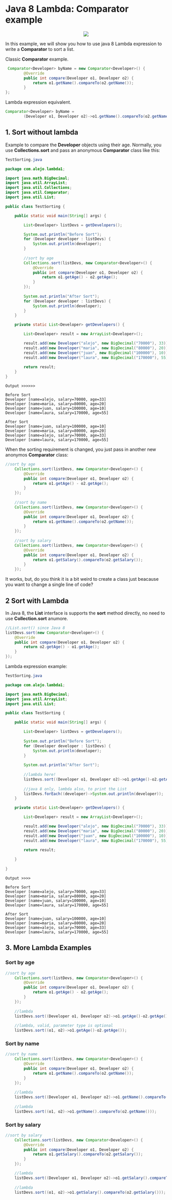 # Java 8 Lambda: Comparator example #

<p align="center">
  <img src="https://user-images.githubusercontent.com/13514156/120511460-0f0ab900-c390-11eb-90af-6d0d827267a9.png">
</p>

In this example, we will show you how to use java 8 Lambda expression to write a **Comparator** to sort a list.

Classic **Comparator** example.

```java
 Comparator<Developer> byName = new Comparator<Developer>() {
        @Override
        public int compare(Developer o1, Developer o2) {
            return o1.getName().compareTo(o2.getName());
        }
};
```

Lambda expression equivalent.

```java
Comparator<Developer> byName = 
        (Developer o1, Developer o2)->o1.getName().compareTo(o2.getName());
```

## 1. Sort without lambda

Example to compare the **Developer** objects using their age. Normally, you use **Collections.sort** and pass an anonymous **Comparator** class like this:

```java
TestSorting.java

package com.alejo.lambda1;

import java.math.BigDecimal;
import java.util.ArrayList;
import java.util.Collections;
import java.util.Comparator;
import java.util.List;

public class TestSorting {

    public static void main(String[] args) {

        List<Developer> listDevs = getDevelopers();

        System.out.println("Before Sort");
        for (Developer developer : listDevs) {
            System.out.println(developer);
        }
        
        //sort by age
        Collections.sort(listDevs, new Comparator<Developer>() {
            @Override
            public int compare(Developer o1, Developer o2) {
                return o1.getAge() - o2.getAge();
            }
        });
    
        System.out.println("After Sort");
        for (Developer developer : listDevs) {
            System.out.println(developer);
        }
    }

    private static List<Developer> getDevelopers() {

        List<Developer> result = new ArrayList<Developer>();

        result.add(new Developer("alejo", new BigDecimal("70000"), 33));
        result.add(new Developer("maria", new BigDecimal("80000"), 20));
        result.add(new Developer("juan", new BigDecimal("100000"), 10));
        result.add(new Developer("laura", new BigDecimal("170000"), 55));
        
        return result;
    }
}
```

```
Output >>>>>>

Before Sort
Developer [name=alejo, salary=70000, age=33]
Developer [name=maria, salary=80000, age=20]
Developer [name=juan, salary=100000, age=10]
Developer [name=laura, salary=170000, age=55]

After Sort
Developer [name=juan, salary=100000, age=10]
Developer [name=maria, salary=80000, age=20]
Developer [name=alejo, salary=70000, age=33]
Developer [name=laura, salary=170000, age=55]
```

When the sorting requirement is changed, you just pass in another new anonymos **Comparator** class:

```java
//sort by age
    Collections.sort(listDevs, new Comparator<Developer>() {
        @Override
        public int compare(Developer o1, Developer o2) {
            return o1.getAge() - o2.getAge();
        }
    });
    
    //sort by name	
    Collections.sort(listDevs, new Comparator<Developer>() {
        @Override
        public int compare(Developer o1, Developer o2) {
            return o1.getName().compareTo(o2.getName());
        }
    });
                
    //sort by salary
    Collections.sort(listDevs, new Comparator<Developer>() {
        @Override
        public int compare(Developer o1, Developer o2) {
            return o1.getSalary().compareTo(o2.getSalary());
        }
    });
```

It works, but, do you think it is a bit weird to create a class just beacause you want to change a single line of code? 

## 2 Sort with Lambda

In Java 8, the **List** interface is supports the **sort** method directly, no need to use **Collection.sort** anumore.

```java
//List.sort() since Java 8
listDevs.sort(new Comparator<Developer>() {
    @Override
    public int compare(Developer o1, Developer o2) {
        return o2.getAge() - o1.getAge();
    }
});

```

Lambda expression example:

```java
TestSorting.java

package com.alejo.lambda1;

import java.math.BigDecimal;
import java.util.ArrayList;
import java.util.List;

public class TestSorting {

    public static void main(String[] args) {

        List<Developer> listDevs = getDevelopers();
        
        System.out.println("Before Sort");
        for (Developer developer : listDevs) {
            System.out.println(developer);
        }
        
        System.out.println("After Sort");
        
        //lambda here!
        listDevs.sort((Developer o1, Developer o2)->o1.getAge()-o2.getAge());
    
        //java 8 only, lambda also, to print the List
        listDevs.forEach((developer)->System.out.println(developer));
    }

    private static List<Developer> getDevelopers() {

        List<Developer> result = new ArrayList<Developer>();

        result.add(new Developer("alejo", new BigDecimal("70000"), 33));
        result.add(new Developer("maria", new BigDecimal("80000"), 20));
        result.add(new Developer("juan", new BigDecimal("100000"), 10));
        result.add(new Developer("laura", new BigDecimal("170000"), 55));
        
        return result;

    }
    
}

```

```
Output >>>>

Before Sort
Developer [name=alejo, salary=70000, age=33]
Developer [name=maria, salary=80000, age=20]
Developer [name=juan, salary=100000, age=10]
Developer [name=laura, salary=170000, age=55]

After Sort
Developer [name=juan, salary=100000, age=10]
Developer [name=maria, salary=80000, age=20]
Developer [name=alejo, salary=70000, age=33]
Developer [name=laura, salary=170000, age=55]
```

## 3. More Lambda Examples

### Sort by age
```java
//sort by age
    Collections.sort(listDevs, new Comparator<Developer>() {
        @Override
        public int compare(Developer o1, Developer o2) {
            return o1.getAge() - o2.getAge();
        }
    });
    
    //lambda
    listDevs.sort((Developer o1, Developer o2)->o1.getAge()-o2.getAge());
    
    //lambda, valid, parameter type is optional
    listDevs.sort((o1, o2)->o1.getAge()-o2.getAge());
```

###  Sort by name

```java
//sort by name
    Collections.sort(listDevs, new Comparator<Developer>() {
        @Override
        public int compare(Developer o1, Developer o2) {
            return o1.getName().compareTo(o2.getName());
        }
    });
        
    //lambda
    listDevs.sort((Developer o1, Developer o2)->o1.getName().compareTo(o2.getName()));		
    
    //lambda
    listDevs.sort((o1, o2)->o1.getName().compareTo(o2.getName()));
```

### Sort by salary

```java
//sort by salary
    Collections.sort(listDevs, new Comparator<Developer>() {
        @Override
        public int compare(Developer o1, Developer o2) {
            return o1.getSalary().compareTo(o2.getSalary());
        }
    });				

    //lambda
    listDevs.sort((Developer o1, Developer o2)->o1.getSalary().compareTo(o2.getSalary()));
    
    //lambda
    listDevs.sort((o1, o2)->o1.getSalary().compareTo(o2.getSalary()));
```

